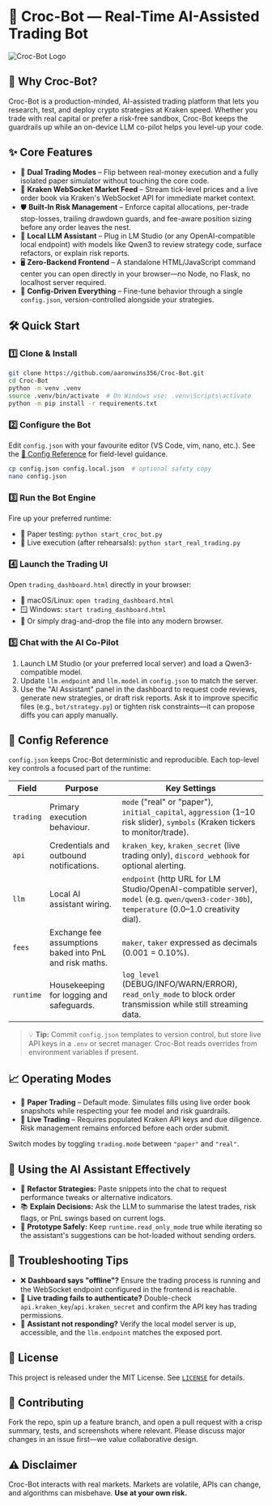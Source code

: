 # 🐊 Croc-Bot — Real-Time AI-Assisted Trading Bot

![Croc-Bot Logo](path/to/logo.png)

## 🚀 Why Croc-Bot?
Croc-Bot is a production-minded, AI-assisted trading platform that lets you research, test, and deploy crypto strategies at Kraken speed. Whether you trade with real capital or prefer a risk-free sandbox, Croc-Bot keeps the guardrails up while an on-device LLM co-pilot helps you level-up your code.

## ✨ Core Features
- 💸 **Dual Trading Modes** – Flip between real-money execution and a fully isolated paper simulator without touching the core code.
- 📡 **Kraken WebSocket Market Feed** – Stream tick-level prices and a live order book via Kraken's WebSocket API for immediate market context.
- 🛡️ **Built-In Risk Management** – Enforce capital allocations, per-trade stop-losses, trailing drawdown guards, and fee-aware position sizing before any order leaves the nest.
- 🤖 **Local LLM Assistant** – Plug in LM Studio (or any OpenAI-compatible local endpoint) with models like Qwen3 to review strategy code, surface refactors, or explain risk reports.
- 🖥️ **Zero-Backend Frontend** – A standalone HTML/JavaScript command center you can open directly in your browser—no Node, no Flask, no localhost server required.
- 🧾 **Config-Driven Everything** – Fine-tune behavior through a single `config.json`, version-controlled alongside your strategies.

## 🛠️ Quick Start
### 1️⃣ Clone & Install
```bash
git clone https://github.com/aaronwins356/Croc-Bot.git
cd Croc-Bot
python -m venv .venv
source .venv/bin/activate  # On Windows use: .venv\Scripts\activate
python -m pip install -r requirements.txt
```

### 2️⃣ Configure the Bot
Edit `config.json` with your favourite editor (VS Code, vim, nano, etc.). See the [🧭 Config Reference](#-config-reference) for field-level guidance.
```bash
cp config.json config.local.json  # optional safety copy
nano config.json
```

### 3️⃣ Run the Bot Engine
Fire up your preferred runtime:
- 🧪 Paper testing: `python start_croc_bot.py`
- 💼 Live execution (after rehearsals): `python start_real_trading.py`

### 4️⃣ Launch the Trading UI
Open `trading_dashboard.html` directly in your browser:
- 📂 macOS/Linux: `open trading_dashboard.html`
- 🪟 Windows: `start trading_dashboard.html`
- 🧪 Or simply drag-and-drop the file into any modern browser.

### 5️⃣ Chat with the AI Co-Pilot
1. Launch LM Studio (or your preferred local server) and load a Qwen3-compatible model.
2. Update `llm.endpoint` and `llm.model` in `config.json` to match the server.
3. Use the "AI Assistant" panel in the dashboard to request code reviews, generate new strategies, or draft risk reports. Ask it to improve specific files (e.g., `bot/strategy.py`) or tighten risk constraints—it can propose diffs you can apply manually.

## 🧭 Config Reference
`config.json` keeps Croc-Bot deterministic and reproducible. Each top-level key controls a focused part of the runtime:

| Field | Purpose | Key Settings |
| --- | --- | --- |
| `trading` | Primary execution behaviour. | `mode` ("real" or "paper"), `initial_capital`, `aggression` (1–10 risk slider), `symbols` (Kraken tickers to monitor/trade). |
| `api` | Credentials and outbound notifications. | `kraken_key`, `kraken_secret` (live trading only), `discord_webhook` for optional alerting. |
| `llm` | Local AI assistant wiring. | `endpoint` (http URL for LM Studio/OpenAI-compatible server), `model` (e.g. `qwen/qwen3-coder-30b`), `temperature` (0.0–1.0 creativity dial). |
| `fees` | Exchange fee assumptions baked into PnL and risk maths. | `maker`, `taker` expressed as decimals (0.001 = 0.10%). |
| `runtime` | Housekeeping for logging and safeguards. | `log_level` (DEBUG/INFO/WARN/ERROR), `read_only_mode` to block order transmission while still streaming data. |

> 💡 **Tip:** Commit `config.json` templates to version control, but store live API keys in a `.env` or secret manager. Croc-Bot reads overrides from environment variables if present.

## 📈 Operating Modes
- 🧪 **Paper Trading** – Default mode. Simulates fills using live order book snapshots while respecting your fee model and risk guardrails.
- 💼 **Live Trading** – Requires populated Kraken API keys and due diligence. Risk management remains enforced before each order submit.

Switch modes by toggling `trading.mode` between `"paper"` and `"real"`.

## 🧠 Using the AI Assistant Effectively
- 🔄 **Refactor Strategies:** Paste snippets into the chat to request performance tweaks or alternative indicators.
- 📚 **Explain Decisions:** Ask the LLM to summarise the latest trades, risk flags, or PnL swings based on current logs.
- 🧪 **Prototype Safely:** Keep `runtime.read_only_mode` true while iterating so the assistant's suggestions can be hot-loaded without sending orders.

## 🧰 Troubleshooting Tips
- ❌ **Dashboard says "offline"?** Ensure the trading process is running and the WebSocket endpoint configured in the frontend is reachable.
- 🔑 **Live trading fails to authenticate?** Double-check `api.kraken_key`/`api.kraken_secret` and confirm the API key has trading permissions.
- 🤖 **Assistant not responding?** Verify the local model server is up, accessible, and the `llm.endpoint` matches the exposed port.

## 📜 License
This project is released under the MIT License. See [`LICENSE`](LICENSE) for details.

## 🤝 Contributing
Fork the repo, spin up a feature branch, and open a pull request with a crisp summary, tests, and screenshots where relevant. Please discuss major changes in an issue first—we value collaborative design.

## ⚠️ Disclaimer
Croc-Bot interacts with real markets. Markets are volatile, APIs can change, and algorithms can misbehave. **Use at your own risk.**

